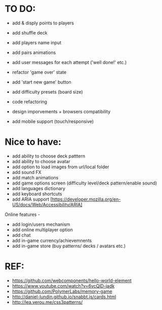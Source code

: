  TO DO:
============= 
 * add & disply points to players
 * add shuffle deck
 * add players name input
 * add pairs animations
 * add user messages for each attempt ('well done!' etc.)
 * refactor 'game over' state
 * add 'start new game' button
 * add difficulty presets (board size)
 
 * code refactoring
 * design imporvements + browsers compatibility 
 * add mobile support (touch/responsive)


 Nice to have:
=============
 * add ability to choose deck patttern
 * add ability to choose avatar
 * add option to load images from url/local folder
 * add sound FX
 * add match animations
 * add game options screen (difficulty level/deck pattern/enable sound)
 * add languages dictionary
 * add keyboard shortcuts
 * add ARIA support [https://developer.mozilla.org/en-US/docs/Web/Accessibility/ARIA]
 
 Online features - 
 * add login/users mechanism
 * add online multiplayer option
 * add chat
 * add in-game currency/achievemnents
 * add in-game store (buy patterns/ decks / avatars etc.)
 
 
 REF:
======
* https://github.com/webcomponents/hello-world-element
* https://www.youtube.com/watch?v=6vcQlD-jadk
* https://github.com/PolymerLabs/memory-game
* http://daniel-lundin.github.io/snabbt.js/cards.html
* http://lea.verou.me/css3patterns/